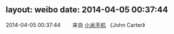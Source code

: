 layout: weibo
date: 2014-04-05 00:37:44
---
<meta name="referrer" content="no-referrer" />

2014-04-05 00:37:44  &nbsp;&nbsp;&nbsp;&nbsp;&nbsp;&nbsp; 来自 <a href="http://app.weibo.com/t/feed/22zMnn" rel="nofollow">小米手机</a>
《John Carter》 ​​​
